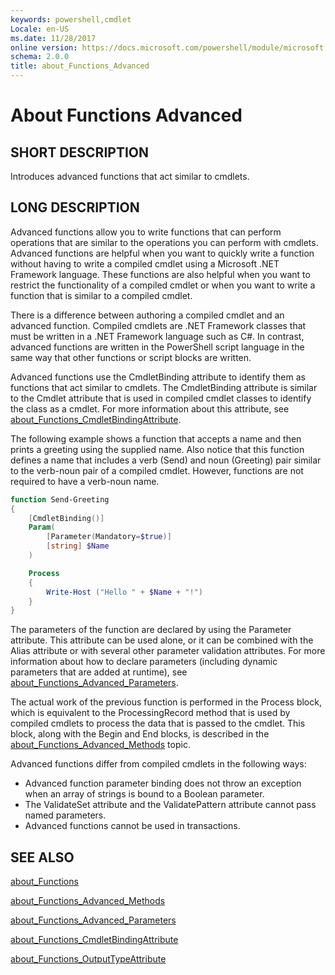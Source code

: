 ```yaml
---
keywords: powershell,cmdlet
Locale: en-US
ms.date: 11/28/2017
online version: https://docs.microsoft.com/powershell/module/microsoft.powershell.core/about/about_functions_advanced?view=powershell-6&WT.mc_id=ps-gethelp
schema: 2.0.0
title: about_Functions_Advanced
---
```

# About Functions Advanced

## SHORT DESCRIPTION
Introduces advanced functions that act similar to cmdlets.

## LONG DESCRIPTION

Advanced functions allow you to write functions that can perform operations
that are similar to the operations you can perform with cmdlets. Advanced
functions are helpful when you want to quickly write a function without having
to write a compiled cmdlet using a Microsoft .NET Framework language. These
functions are also helpful when you want to restrict the functionality of a
compiled cmdlet or when you want to write a function that is similar to a
compiled cmdlet.

There is a difference between authoring a compiled cmdlet and an advanced
function. Compiled cmdlets are .NET Framework classes that must be written in a
.NET Framework language such as C#. In contrast, advanced functions are written
in the PowerShell script language in the same way that other functions or
script blocks are written.

Advanced functions use the CmdletBinding attribute to identify them as
functions that act similar to cmdlets. The CmdletBinding attribute is similar
to the Cmdlet attribute that is used in compiled cmdlet classes to identify the
class as a cmdlet. For more information about this attribute, see
[about_Functions_CmdletBindingAttribute](about_Functions_CmdletBindingAttribute.md).

The following example shows a function that accepts a name and then prints a
greeting using the supplied name. Also notice that this function defines a name
that includes a verb (Send) and noun (Greeting) pair similar to the verb-noun
pair of a compiled cmdlet. However, functions are not required to have a
verb-noun name.

```powershell
function Send-Greeting
{
    [CmdletBinding()]
    Param(
        [Parameter(Mandatory=$true)]
        [string] $Name
    )

    Process
    {
        Write-Host ("Hello " + $Name + "!")
    }
}
```

The parameters of the function are declared by using the Parameter attribute.
This attribute can be used alone, or it can be combined with the Alias
attribute or with several other parameter validation attributes. For more
information about how to declare parameters (including dynamic parameters that
are added at runtime), see [about_Functions_Advanced_Parameters](about_Functions_Advanced_Parameters.md).

The actual work of the previous function is performed in the Process block,
which is equivalent to the ProcessingRecord method that is used by compiled
cmdlets to process the data that is passed to the cmdlet. This block, along
with the Begin and End blocks, is described in the [about_Functions_Advanced_Methods](about_Functions_Advanced_Methods.md)
topic.

Advanced functions differ from compiled cmdlets in the following ways:

- Advanced function parameter binding does not throw an exception when an array
  of strings is bound to a Boolean parameter.
- The ValidateSet attribute and the ValidatePattern attribute cannot pass named
  parameters.
- Advanced functions cannot be used in transactions.

## SEE ALSO

[about_Functions](about_Functions.md)

[about_Functions_Advanced_Methods](about_Functions_Advanced_Methods.md)

[about_Functions_Advanced_Parameters](about_Functions_Advanced_Parameters.md)

[about_Functions_CmdletBindingAttribute](about_Functions_CmdletBindingAttribute.md)

[about_Functions_OutputTypeAttribute](about_Functions_OutputTypeAttribute.md)
